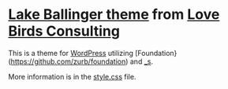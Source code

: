 

[Lake Ballinger theme](http://pacificpelican.us/lakeballinger/) from [Love Birds Consulting](http://lovebirdsconsulting.com)
===

This is a theme for [WordPress](http://wordpress.org) utilizing [Foundation}(https://github.com/zurb/foundation) and [_s](https://github.com/Automattic/_s).

More information is in the [style.css](style.css) file.

